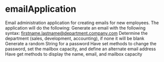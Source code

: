 # emailApplication
Email administration application for creating emails for new employees.
The application will do the following:
  Generate an email with the following syntax: firstname.lastname@department.company.com
  Determine the department (sales, development, accounting), if none it will be blank
  Generate a random String for a password
  Have set methods to change the password, set the mailbox capacity, and define an alternate
  email address
  Have get methods to display the name, email, and mailbox capacity
